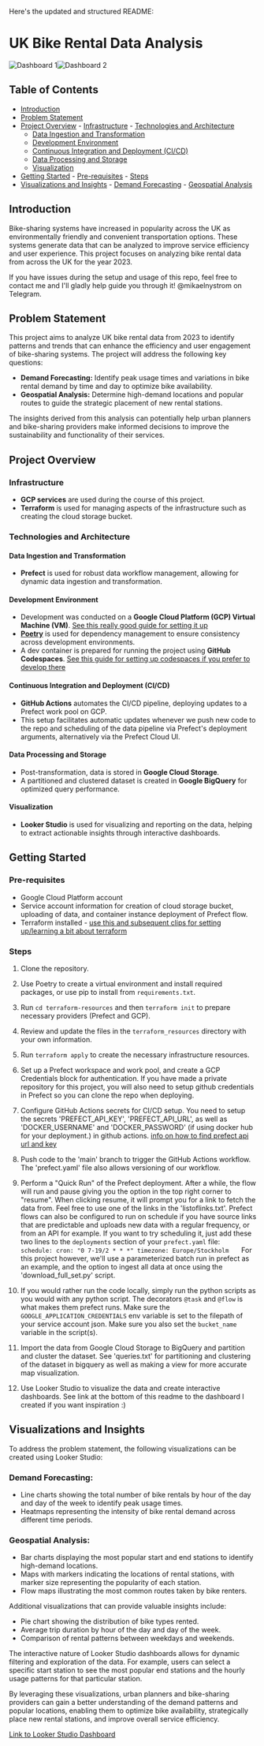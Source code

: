 [image_0]: https://pfst.cf2.poecdn.net/base/image/4b3d800b889cfc061102ec2fab8bf30b02fe925a16c0a65de921f4ddf249021a?w=2406&h=1798&pmaid=69420488
[image_1]: https://pfst.cf2.poecdn.net/base/image/7f3e75ca7d9af277e2aa90378f5f428839d6172250f15ab2b6e00e597d5e6898?w=3320&h=822&pmaid=69420504
Here's the updated and structured README:

# UK Bike Rental Data Analysis

![Dashboard 1][image_0]![Dashboard 2][image_1]

## Table of Contents
- [Introduction](#introduction)
- [Problem Statement](#problem-statement)
- [Project Overview](#project-overview)  - [Infrastructure](#infrastructure)  - [Technologies and Architecture](#technologies-and-architecture)
    - [Data Ingestion and Transformation](#data-ingestion-and-transformation)
    - [Development Environment](#development-environment)
    - [Continuous Integration and Deployment (CI/CD)](#continuous-integration-and-deployment-cicd)
    - [Data Processing and Storage](#data-processing-and-storage)
    - [Visualization](#visualization)
- [Getting Started](#getting-started)  - [Pre-requisites](#pre-requisites)  - [Steps](#steps)
- [Visualizations and Insights](#visualizations-and-insights)  - [Demand Forecasting](#demand-forecasting)  - [Geospatial Analysis](#geospatial-analysis)

## Introduction

Bike-sharing systems have increased in popularity across the UK as environmentally friendly and convenient transportation options. These systems generate data that can be analyzed to improve service efficiency and user experience. This project focuses on analyzing bike rental data from across the UK for the year 2023.

If you have issues during the setup and usage of this repo, feel free to contact me and I'll gladly help guide you through it! @mikaelnystrom on Telegram.

## Problem Statement

This project aims to analyze UK bike rental data from 2023 to identify patterns and trends that can enhance the efficiency and user engagement of bike-sharing systems. The project will address the following key questions:

- **Demand Forecasting:** Identify peak usage times and variations in bike rental demand by time and day to optimize bike availability.
- **Geospatial Analysis:** Determine high-demand locations and popular routes to guide the strategic placement of new rental stations.

The insights derived from this analysis can potentially help urban planners and bike-sharing providers make informed decisions to improve the sustainability and functionality of their services.

## Project Overview

### Infrastructure

- **GCP services** are used during the course of this project.
- **Terraform** is used for managing aspects of the infrastructure such as creating the cloud storage bucket.

### Technologies and Architecture

#### Data Ingestion and Transformation

- **Prefect** is used for robust data workflow management, allowing for dynamic data ingestion and transformation.

#### Development Environment

- Development was conducted on a **Google Cloud Platform (GCP) Virtual Machine (VM)**. [See this really good guide for setting it up](https://www.youtube.com/watch?v=ae-CV2KfoN0&list=PL3MmuxUbc_hJed7dXYoJw8DoCuVHhGEQb&index=15)
- [**Poetry**](https://python-poetry.org/) is used for dependency management to ensure consistency across development environments.
- A dev container is prepared for running the project using **GitHub Codespaces**. [See this guide for setting up codespaces if you prefer to develop there](https://youtu.be/XOSUt8Ih3zA&list=PL3MmuxUbc_hJed7dXYoJw8DoCuVHhGEQb&index=15)

#### Continuous Integration and Deployment (CI/CD)

- **GitHub Actions** automates the CI/CD pipeline, deploying updates to a Prefect work pool on GCP.
- This setup facilitates automatic updates whenever we push new code to the repo and scheduling of the data pipeline via Prefect's deployment arguments, alternatively via the Prefect Cloud UI.

#### Data Processing and Storage

- Post-transformation, data is stored in **Google Cloud Storage**.
- A partitioned and clustered dataset is created in **Google BigQuery** for optimized query performance.

#### Visualization

- **Looker Studio** is used for visualizing and reporting on the data, helping to extract actionable insights through interactive dashboards.

## Getting Started

### Pre-requisites

- Google Cloud Platform account
- Service account information for creation of cloud storage bucket, uploading of data, and container instance deployment of Prefect flow.
- Terraform installed - [use this and subsequent clips for setting up/learning a bit about terraform](https://youtu.be/s2bOYDCKl_M&list=PL3MmuxUbc_hJed7dXYoJw8DoCuVHhGEQb&index=11)

### Steps

1. Clone the repository.
2. Use Poetry to create a virtual environment and install required packages, or use pip to install from `requirements.txt`.
3. Run `cd terraform-resources` and then `terraform init` to prepare necessary providers (Prefect and GCP).
4. Review and update the files in the `terraform_resources` directory with your own information.
5. Run `terraform apply` to create the necessary infrastructure resources.
6. Set up a Prefect workspace and work pool, and create a GCP Credentials block for authentication. If you have made a private repository for this project, you will also need to setup github credentials in Prefect so you can clone the repo when deploying.
7. Configure GitHub Actions secrets for CI/CD setup. You need to setup the secrets 'PREFECT_API_KEY', 'PREFECT_API_URL', as well as 'DOCKER_USERNAME' and 'DOCKER_PASSWORD' (if using docker hub for your deployment.) in github actions. [info on how to find prefect api url and key](https://docs.prefect.io/latest/api-ref/rest-api/)
8. Push code to the 'main' branch to trigger the GitHub Actions workflow. The 'prefect.yaml' file also allows versioning of our workflow.
9. Perform a "Quick Run" of the Prefect deployment. After a while, the flow will run and pause giving you the option in the top right corner to "resume". When clicking resume, it will prompt you for a link to fetch the data from. Feel free to use one of the links in the 'listoflinks.txt'. Prefect flows can also be configured to run on schedule if you have source links that are predictable and uploads new data with a regular frequency, or from an API for example. If you want to try scheduling it, just add these two lines to the `deployments` section of your `prefect.yaml` file:   ```   schedule:
     cron: "0 7-19/2 * * *"
     timezone: Europe/Stockholm    ```   For this project however, we'll use a parameterized batch run in prefect as an example, and the option to ingest all data at once using the 'download_full_set.py' script.

10. If you would rather run the code locally, simply run the python scripts as you would with any python script. The decorators `@task` and `@flow` is what makes them prefect runs. Make sure the `GOOGLE_APPLICATION_CREDENTIALS` env variable is set to the filepath of your service account json. Make sure you also set the `bucket_name` variable in the script(s).

11. Import the data from Google Cloud Storage to BigQuery and partition and cluster the dataset. See 'queries.txt' for partitioning and clustering of the dataset in bigquery as well as making a view for more accurate map visualization.

12. Use Looker Studio to visualize the data and create interactive dashboards. See link at the bottom of this readme to the dashboard I created if you want inspiration :)

## Visualizations and Insights

To address the problem statement, the following visualizations can be created using Looker Studio:

### Demand Forecasting:

- Line charts showing the total number of bike rentals by hour of the day and day of the week to identify peak usage times.
- Heatmaps representing the intensity of bike rental demand across different time periods.

### Geospatial Analysis:

- Bar charts displaying the most popular start and end stations to identify high-demand locations.
- Maps with markers indicating the locations of rental stations, with marker size representing the popularity of each station.
- Flow maps illustrating the most common routes taken by bike renters.

Additional visualizations that can provide valuable insights include:

- Pie chart showing the distribution of bike types rented.
- Average trip duration by hour of the day and day of the week.
- Comparison of rental patterns between weekdays and weekends.

The interactive nature of Looker Studio dashboards allows for dynamic filtering and exploration of the data. For example, users can select a specific start station to see the most popular end stations and the hourly usage patterns for that particular station.

By leveraging these visualizations, urban planners and bike-sharing providers can gain a better understanding of the demand patterns and popular locations, enabling them to optimize bike availability, strategically place new rental stations, and improve overall service efficiency.

[Link to Looker Studio Dashboard](https://lookerstudio.google.com/reporting/4e845285-d288-4799-bf9a-8a951982bc9d)
